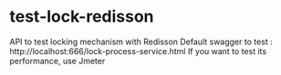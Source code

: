 # test-lock-redisson

API to test locking mechanism with Redisson
Default swagger to test : http://localhost:666/lock-process-service.html
If you want to test its performance, use Jmeter
